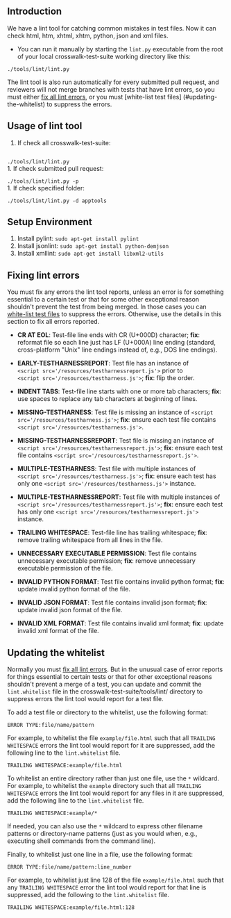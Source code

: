 ## Introduction

We have a lint tool for catching common mistakes in test files. Now it can
check html, htm, xhtml, xhtm, python, json and xml files.
- You can run it manually by starting the `lint.py` executable from the root of your local
crosswalk-test-suite working directory like this:

```
./tools/lint/lint.py
```

The lint tool is also run automatically for every submitted pull request,
and reviewers will not merge branches with tests that have lint errors, so
you must either [fix all lint errors](#fixing-lint-errors), or you must
[white-list test files] (#updating-the-whitelist) to suppress the errors.

## Usage of lint tool

1. If check all crosswalk-test-suite:</br>
<code>
./tools/lint/lint.py
</code>
1. If check submitted pull request:</br>
<code>
./tools/lint/lint.py -p
</code>
1. If check specified folder:</br>
<code>
./tools/lint/lint.py -d apptools
</code>

## Setup Environment

1. Install pylint: `sudo apt-get install pylint`
1. Install jsonlint: `sudo apt-get install python-demjson`
1. Install xmllint: `sudo apt-get install libxml2-utils`

## Fixing lint errors

You must fix any errors the lint tool reports, unless an error is for
something essential to a certain test or that for some other exceptional
reason shouldn't prevent the test from being merged. In those cases you can
[white-list test files](#updating-the-whiteslist) to suppress the errors.
Otherwise, use the details in this section to fix all errors reported.

* **CR AT EOL**: Test-file line ends with CR (U+000D) character; **fix**:
  reformat file so each line just has LF (U+000A) line ending (standard,
  cross-platform "Unix" line endings instead of, e.g., DOS line endings).

* **EARLY-TESTHARNESSREPORT**: Test file has an instance of
  `<script src='/resources/testharnessreport.js'>` prior to
  `<script src='/resources/testharness.js'>`; **fix**: flip the order.

* **INDENT TABS**: Test-file line starts with one or more tab characters;
  **fix**: use spaces to replace any tab characters at beginning of lines.

* **MISSING-TESTHARNESS**: Test file is missing an instance of
  `<script src='/resources/testharness.js'>`; **fix**: ensure each
  test file contains `<script src='/resources/testharness.js'>`.

* **MISSING-TESTHARNESSREPORT**: Test file is missing an instance of
  `<script src='/resources/testharnessreport.js'>`; **fix**: ensure each
  test file contains `<script src='/resources/testharnessreport.js'>`.

* **MULTIPLE-TESTHARNESS**: Test file with multiple instances of
  `<script src='/resources/testharness.js'>`; **fix**: ensure each test
  has only one `<script src='/resources/testharness.js'>` instance.

* **MULTIPLE-TESTHARNESSREPORT**: Test file with multiple instances of
  `<script src='/resources/testharnessreport.js'>`; **fix**: ensure each test
  has only one `<script src='/resources/testharnessreport.js'>` instance.

* **TRAILING WHITESPACE**: Test-file line has trailing whitespace; **fix**:
  remove trailing whitespace from all lines in the file.

* **UNNECESSARY EXECUTABLE PERMISSION**: Test file contains unnecessary executable permission; **fix**:
  remove unnecessary executable permission of the file.

* **INVALID PYTHON FORMAT**: Test file contains invalid python format; **fix**:
  update invalid python format of the file.

* **INVALID JSON FORMAT**: Test file contains invalid json format; **fix**:
  update invalid json format of the file.

* **INVALID XML FORMAT**: Test file contains invalid xml format; **fix**:
  update invalid xml format of the file.

## Updating the whitelist

Normally you must [fix all lint errors](#fixing-lint-errors). But in the
unusual case of error reports for things essential to certain tests or that
for other exceptional reasons shouldn't prevent a merge of a test, you can
update and commit the `lint.whitelist` file in the crosswalk-test-suite/tools/lint/
directory to suppress errors the lint tool would report for a test file.

To add a test file or directory to the whitelist, use the following format:

```
ERROR TYPE:file/name/pattern
```

For example, to whitelist the file `example/file.html` such that all
`TRAILING WHITESPACE` errors the lint tool would report for it are
suppressed, add the following line to the `lint.whitelist` file.

```
TRAILING WHITESPACE:example/file.html
```

To whitelist an entire directory rather than just one file, use the `*`
wildcard. For example, to whitelist the `example` directory such that all
`TRAILING WHITESPACE` errors the lint tool would report for any files in it
are suppressed, add the following line to the `lint.whitelist` file.

```
TRAILING WHITESPACE:example/*
```

If needed, you can also use the `*` wildcard to express other filename
patterns or directory-name patterns (just as you would when, e.g.,
executing shell commands from the command line).

Finally, to whitelist just one line in a file, use the following format:

```
ERROR TYPE:file/name/pattern:line_number
```

For example, to whitelist just line 128 of the file `example/file.html`
such that any `TRAILING WHITESPACE` error the lint tool would report for
that line is suppressed, add the following to the `lint.whitelist` file.

```
TRAILING WHITESPACE:example/file.html:128
```
